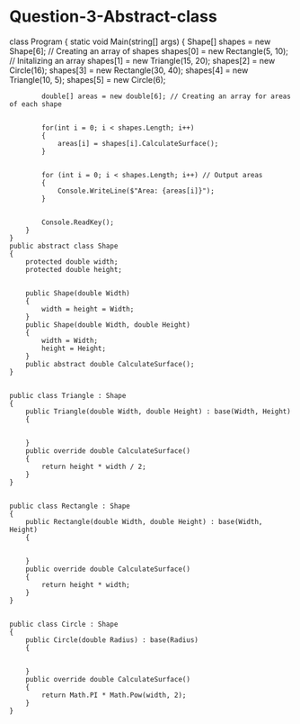 # Question-3-Abstract-class
class Program
    {
        static void Main(string[] args)
        {
            Shape[] shapes = new Shape[6]; // Creating an array of shapes
            shapes[0] = new Rectangle(5, 10); // Initalizing an array
            shapes[1] = new Triangle(15, 20);
            shapes[2] = new Circle(16);
            shapes[3] = new Rectangle(30, 40);
            shapes[4] = new Triangle(10, 5);
            shapes[5] = new Circle(6);


            double[] areas = new double[6]; // Creating an array for areas of each shape


            for(int i = 0; i < shapes.Length; i++)
            {
                areas[i] = shapes[i].CalculateSurface();
            }


            for (int i = 0; i < shapes.Length; i++) // Output areas
            {
                Console.WriteLine($"Area: {areas[i]}");
            }


            Console.ReadKey();
        }
    }
    public abstract class Shape
    {
        protected double width;
        protected double height;


        public Shape(double Width)
        {
            width = height = Width;
        }
        public Shape(double Width, double Height)
        {
            width = Width;
            height = Height;
        }
        public abstract double CalculateSurface();
    }


    public class Triangle : Shape
    {
        public Triangle(double Width, double Height) : base(Width, Height)
        {


        }
        public override double CalculateSurface()
        {
            return height * width / 2;
        }
    }


    public class Rectangle : Shape
    {
        public Rectangle(double Width, double Height) : base(Width, Height)
        {


        }
        public override double CalculateSurface()
        {
            return height * width;
        }
    }


    public class Circle : Shape
    {
        public Circle(double Radius) : base(Radius)
        {   


        }
        public override double CalculateSurface()
        {
            return Math.PI * Math.Pow(width, 2);
        }
    }
